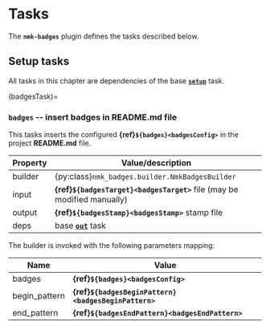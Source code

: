 # Tasks

The **`nmk-badges`** plugin defines the tasks described below.

## Setup tasks

All tasks in this chapter are dependencies of the base [**`setup`**](https://nmk-base.readthedocs.io/en/stable/tasks.html#setup-task) task.

(badgesTask)=
### **`badges`** -- insert badges in README.md file

This tasks inserts the configured **{ref}`${badges}<badgesConfig>`** in the project **README.md** file.

| Property | Value/description |
|-         |-
| builder  | {py:class}`nmk_badges.builder.NmkBadgesBuilder`
| input    | **{ref}`${badgesTarget}<badgesTarget>`** file (may be modified manually)
| output   | **{ref}`${badgesStamp}<badgesStamp>`** stamp file
| deps     | base [**`out`**](https://nmk-base.readthedocs.io/en/stable/tasks.html#out-output-folder-creation) task

The builder is invoked with the following parameters mapping:

| Name | Value |
|- |-
| badges | **{ref}`${badges}<badgesConfig>`**
| begin_pattern | **{ref}`${badgesBeginPattern}<badgesBeginPattern>`**
| end_pattern | **{ref}`${badgesEndPattern}<badgesEndPattern>`**
